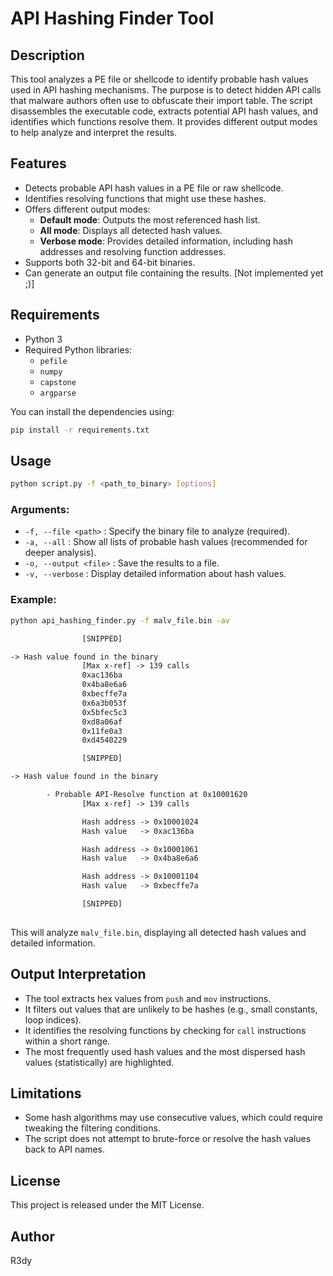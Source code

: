 # API Hashing Finder Tool

## Description

This tool analyzes a PE file or shellcode to identify probable hash values used in API hashing mechanisms. The purpose is to detect hidden API calls that malware authors often use to obfuscate their import table.
The script disassembles the executable code, extracts potential API hash values, and identifies which functions resolve them. It provides different output modes to help analyze and interpret the results.

## Features

- Detects probable API hash values in a PE file or raw shellcode.
- Identifies resolving functions that might use these hashes.
- Offers different output modes:
  - **Default mode**: Outputs the most referenced hash list.
  - **All mode**: Displays all detected hash values.
  - **Verbose mode**: Provides detailed information, including hash addresses and resolving function addresses.
- Supports both 32-bit and 64-bit binaries.
- Can generate an output file containing the results. [Not implemented yet ;)]

## Requirements

- Python 3
- Required Python libraries:
  - `pefile`
  - `numpy`
  - `capstone`
  - `argparse`

You can install the dependencies using:
```bash
pip install -r requirements.txt
```

## Usage

```bash
python script.py -f <path_to_binary> [options]
```

### Arguments:

- `-f, --file <path>` : Specify the binary file to analyze (required).
- `-a, --all` : Show all lists of probable hash values (recommended for deeper analysis).
- `-o, --output <file>` : Save the results to a file.
- `-v, --verbose` : Display detailed information about hash values.

### Example:

```bash
python api_hashing_finder.py -f malv_file.bin -av
```
```txt
                [SNIPPED]

-> Hash value found in the binary
                [Max x-ref] -> 139 calls
                0xac136ba
                0x4ba8e6a6
                0xbecffe7a
                0x6a3b053f
                0x5bfec5c3
                0xd8a06af
                0x11fe0a3
                0xd4540229

                [SNIPPED]

-> Hash value found in the binary

        - Probable API-Resolve function at 0x10001620
                [Max x-ref] -> 139 calls

                Hash address -> 0x10001024
                Hash value   -> 0xac136ba

                Hash address -> 0x10001061
                Hash value   -> 0x4ba8e6a6

                Hash address -> 0x10001104
                Hash value   -> 0xbecffe7a

                [SNIPPED]
   
```

This will analyze `malv_file.bin`, displaying all detected hash values and detailed information.

## Output Interpretation

- The tool extracts hex values from `push` and `mov` instructions.
- It filters out values that are unlikely to be hashes (e.g., small constants, loop indices).
- It identifies the resolving functions by checking for `call` instructions within a short range.
- The most frequently used hash values and the most dispersed hash values (statistically) are highlighted.

## Limitations

- Some hash algorithms may use consecutive values, which could require tweaking the filtering conditions.
- The script does not attempt to brute-force or resolve the hash values back to API names.

## License

This project is released under the MIT License.

## Author

R3dy

